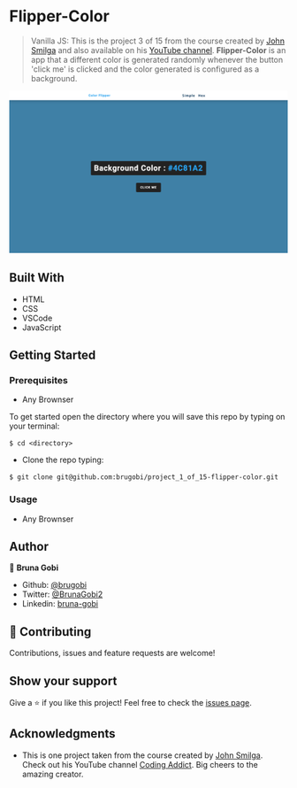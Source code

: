 # Flipper-Color

> Vanilla JS: This is the project 3 of 15 from the course created by [John Smilga](https://www.johnsmilga.com) and also available on his [YouTube channel](https://www.youtube.com/watch?v=c5SIG7Ie0dM&list=PLnHJACx3NwAey1IiiYmxFbXxieMYqnBKF). **Flipper-Color** is an app that a different color is generated randomly whenever the button 'click me' is clicked and the color generated is configured as a background.

![home_page](home.png)

## Built With

- HTML
- CSS
- VSCode
- JavaScript

## Getting Started

### Prerequisites

- Any Brownser

To get started open the directory where you will save this repo by typing on your terminal:

```
$ cd <directory>
```

- Clone the repo typing:

```
$ git clone git@github.com:brugobi/project_1_of_15-flipper-color.git

```

### Usage

- Any Brownser

## Author

👤 **Bruna Gobi**

- Github: [@brugobi](https://github.com/brugobi)
- Twitter: [@BrunaGobi2](https://twitter.com/BrunaGobi2)
- Linkedin: [bruna-gobi](https://www.linkedin.com/in/bruna-gobi/)

## 🤝 Contributing

Contributions, issues and feature requests are welcome!

## Show your support

Give a ⭐️ if you like this project!
Feel free to check the [issues page](issues/).

## Acknowledgments

- This is one project taken from the course created by [John Smilga](https://www.johnsmilga.com). Check out his YouTube channel [Coding Addict](https://www.youtube.com/codingaddict). Big cheers to the amazing creator.
